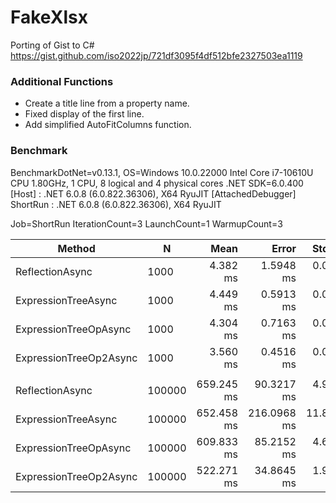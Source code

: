 # FakeXlsx
Porting of Gist to C#
https://gist.github.com/iso2022jp/721df3095f4df512bfe2327503ea1119

### Additional Functions
- Create a title line from a property name.
- Fixed display of the first line.
- Add simplified AutoFitColumns function.

### Benchmark

BenchmarkDotNet=v0.13.1, OS=Windows 10.0.22000
Intel Core i7-10610U CPU 1.80GHz, 1 CPU, 8 logical and 4 physical cores
.NET SDK=6.0.400
  [Host]   : .NET 6.0.8 (6.0.822.36306), X64 RyuJIT  [AttachedDebugger]
  ShortRun : .NET 6.0.8 (6.0.822.36306), X64 RyuJIT

Job=ShortRun  IterationCount=3  LaunchCount=1
WarmupCount=3

|                 Method |      N |       Mean |       Error |     StdDev | Ratio | RatioSD |      Gen 0 |     Gen 1 |  Allocated |
|----------------------- |------- |-----------:|------------:|-----------:|------:|--------:|-----------:|----------:|-----------:|
|        ReflectionAsync |   1000 |   4.382 ms |   1.5948 ms |  0.0874 ms |  1.00 |    0.00 |   320.3125 |   15.6250 |   1,323 KB |
|    ExpressionTreeAsync |   1000 |   4.449 ms |   0.5913 ms |  0.0324 ms |  1.02 |    0.01 |   320.3125 |   15.6250 |   1,323 KB |
|  ExpressionTreeOpAsync |   1000 |   4.304 ms |   0.7163 ms |  0.0393 ms |  0.98 |    0.02 |   187.5000 |    7.8125 |     773 KB |
| ExpressionTreeOp2Async |   1000 |   3.560 ms |   0.4516 ms |  0.0248 ms |  0.81 |    0.01 |   187.5000 |    3.9063 |     770 KB |
|                        |        |            |             |            |       |         |            |           |            |
|        ReflectionAsync | 100000 | 659.245 ms |  90.3217 ms |  4.9508 ms |  1.00 |    0.00 | 21000.0000 | 5000.0000 | 132,074 KB |
|    ExpressionTreeAsync | 100000 | 652.458 ms | 216.0968 ms | 11.8450 ms |  0.99 |    0.02 | 21000.0000 | 5000.0000 | 132,074 KB |
|  ExpressionTreeOpAsync | 100000 | 609.833 ms |  85.2152 ms |  4.6709 ms |  0.93 |    0.01 | 12000.0000 | 3000.0000 |  74,406 KB |
| ExpressionTreeOp2Async | 100000 | 522.271 ms |  34.8645 ms |  1.9110 ms |  0.79 |    0.01 | 12000.0000 | 3000.0000 |  74,251 KB |

